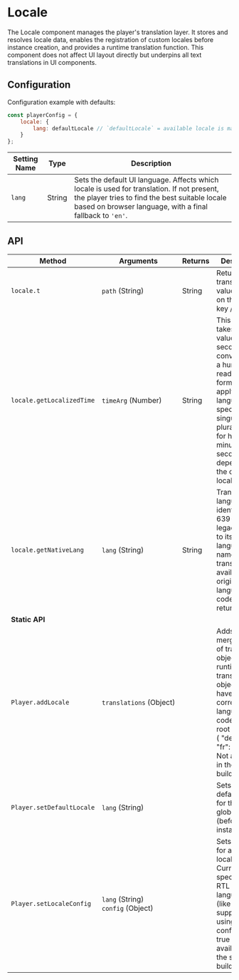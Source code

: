 # Locale

The Locale component manages the player's translation layer. It stores and resolves locale data, enables the registration of custom locales before instance creation, and provides a runtime translation function. This component does not affect UI layout directly but underpins all text translations in UI components.

## Configuration

Configuration example with defaults:

```javascript
const playerConfig = {
    locale: {
        lang: defaultLocale // `defaultLocale` = available locale is matching with browser language or 'en' if not.
    }
};
```

| Setting Name | Type   | Description                                                  |
| ------------ | ------ | ------------------------------------------------------------ |
| `lang`       | String | Sets the default UI language. Affects which locale is used for translation. If not present, the player tries to find the best suitable locale based on browser language, with a final fallback to `'en'`. |

## API

| **Method**                | **Arguments**                                    | **Returns** | **Description**                                              |
| ------------------------- | ------------------------------------------------ | ----------- | ------------------------------------------------------------ |
| `locale.t`                | `path`&nbsp;(String)                             | String      | Returns the translated value based on the given key / path.  |
| `locale.getLocalizedTime`             | `timeArg`&nbsp;(Number)                          | String      | This method takes a time value in seconds and converts it to a human-readable format,  applying language-specific singular or plural forms for hours, minutes, and seconds, depending on the current locale. |
| `locale.getNativeLang`       | `lang`&nbsp;(String)                             | String      | Translates a language identifier (ISO 639-3 or legacy code) to its native language name. If no translation is available, the original language code is returned. |
| **Static API**            |                                                  |             |                                                              |
| `Player.addLocale`        | `translations`&nbsp;(Object)                     |             | Adds or merges a set of translation objects at runtime. The translations object should have corresponding language codes at the root level, e.g. ( "de": ( … ), "fr": ( … ) ). Not available in the secure build. |
| `Player.setDefaultLocale` | `lang`&nbsp;(String)                             |             | Sets the default locale for the player globally (before instantiation). |
| `Player.setLocaleConfig`  | `lang`&nbsp;(String)<br />`config`&nbsp;(Object) |             | Sets a config for a certain locale. Currently, specifying RTL languages (like Arabic) is supported, by using this config: ( rtl: true ). Not available in the secure build. |
